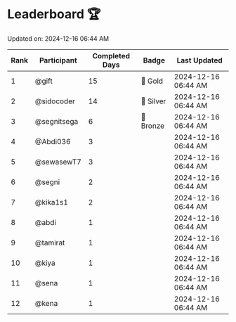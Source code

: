 # Leaderboard 🏆

Updated on: 2024-12-16 06:44 AM

| Rank | Participant       | Completed Days | Badge      | Last Updated         |
|------|-------------------|----------------|------------|----------------------|
| 1    | @gift             | 15             | 🏅 Gold     | 2024-12-16 06:44 AM |
| 2    | @sidocoder        | 14             | 🥈 Silver   | 2024-12-16 06:44 AM |
| 3    | @segnitsega       | 6              | 🥉 Bronze   | 2024-12-16 06:44 AM |
| 4    | @Abdi036          | 3              |            | 2024-12-16 06:44 AM |
| 5    | @sewasewT7        | 3              |            | 2024-12-16 06:44 AM |
| 6    | @segni            | 2              |            | 2024-12-16 06:44 AM |
| 7    | @kika1s1          | 2              |            | 2024-12-16 06:44 AM |
| 8    | @abdi             | 1              |            | 2024-12-16 06:44 AM |
| 9    | @tamirat          | 1              |            | 2024-12-16 06:44 AM |
| 10   | @kiya             | 1              |            | 2024-12-16 06:44 AM |
| 11   | @sena             | 1              |            | 2024-12-16 06:44 AM |
| 12   | @kena             | 1              |            | 2024-12-16 06:44 AM |
